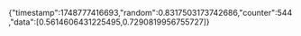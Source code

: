 {"timestamp":1748777416693,"random":0.8317503173742686,"counter":544,"data":[0.5614606431225495,0.7290819956755727]}
